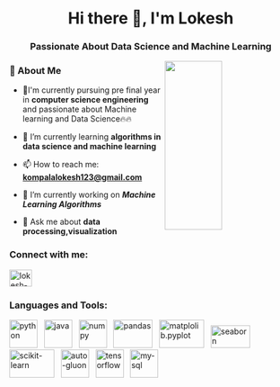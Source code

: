 <h1 align="center">Hi there 👋, I'm Lokesh</h1>
<h3 align="center">Passionate About Data Science and Machine Learning</h3>

<!--
**KOMPALALOKESH/KOMPALALOKESH** is a ✨ _special_ ✨ repository because its `README.md` (this file) appears on your GitHub profile.

Here are some ideas to get you started:

- 🔭 I’m currently working on ...
- 🌱 I’m currently learning ...
- 👯 I’m looking to collaborate on ...
- 🤔 I’m looking for help with ...
- 💬 Ask me about ...
- 📫 How to reach me: ...
- 😄 Pronouns: ...
- ⚡ Fun fact: ...
-->
<!--
<img align = "right" height = "300px" width = "40%" src="https://informationage-staging.s3.amazonaws.com/uploads/2022/10/hottest-jobs-data-science-right-now.jpeg">
-->
<!--
<img align = "right" height = "300px" width = "40%" src="https://en.pimg.jp/078/100/587/1/78100587.jpg">
-->
<img align = "right" height = "300px" width = "45%" src="https://cdn.dribbble.com/users/1564335/screenshots/6138111/media/c41e94c1247119c87df30f58ada56fd7.jpg">

<h3>🚀 About Me</h3>

- 🌱I'm currently pursuing pre final year in **computer science engineering** and passionate about Machine learning and Data Science🔥🔥

- 🌱 I’m currently learning **algorithms in data science and machine learning**
 
- 📫 How to reach me: **kompalalokesh123@gmail.com**
 
-  🔭 I’m currently working on ***Machine Learning Algorithms***
 
- 💬 Ask me about 
  **data processing,visualization**

<h3 align="left">Connect with me:</h3>
<p align="left">
<a href="https://www.linkedin.com/in/lokesh-kompala-979988214/" target="blank"><img align="center" src="https://raw.githubusercontent.com/rahuldkjain/github-profile-readme-generator/master/src/images/icons/Social/linked-in-alt.svg" alt="lokesh-kompala-979988214" height="30" width="40" /></a>
</p>

<h3 align="left">Languages and Tools:</h3>
<p align="left">
  <img src="https://upload.wikimedia.org/wikipedia/commons/thumb/0/0a/Python.svg/1200px-Python.svg.png" alt="python" width="50" height="50"/> &nbsp;
  <img src="https://seeklogo.com/images/J/java-logo-7F8B35BAB3-seeklogo.com.png" alt="java" width="50" height="50"/> &nbsp;
  <img src="https://user-images.githubusercontent.com/67586773/105040771-43887300-5a88-11eb-9f01-bee100b9ef22.png" alt="numpy" width="50" height="50"/> &nbsp;
  <img src="https://upload.wikimedia.org/wikipedia/commons/thumb/e/ed/Pandas_logo.svg/512px-Pandas_logo.svg.png" alt="pandas" width="70" height="50"/> &nbsp;
  <img src="https://matplotlib.org/3.1.3/_static/logo2_compressed.svg" alt="matplolib.pyplot" width="80" height="50"/> &nbsp;
  <img src="https://user-images.githubusercontent.com/315810/92255284-156f1180-eea0-11ea-9d2d-be8262670e8c.png" alt="seaborn" width="70" height="40"/> &nbsp;
  <img src="https://upload.wikimedia.org/wikipedia/commons/thumb/0/05/Scikit_learn_logo_small.svg/1200px-Scikit_learn_logo_small.svg.png" alt="scikit-learn" width="80" height="50"/> &nbsp;
  <img src="https://img.stackshare.io/service/7729/gluon-api.png" alt="auto-gluon" width="50" height="50"/> &nbsp;
  <img src="https://upload.wikimedia.org/wikipedia/commons/thumb/2/2d/Tensorflow_logo.svg/800px-Tensorflow_logo.svg.png" alt="tensorflow" width="50" height="50"/> &nbsp;
  <img src="https://encrypted-tbn0.gstatic.com/images?q=tbn:ANd9GcQYlZAny-11lIECdTs4RUleUbrqt4LPd2fQxQ&usqp=CAU" alt="my-sql" width="50" height="50"/> &nbsp;
  
</p>
